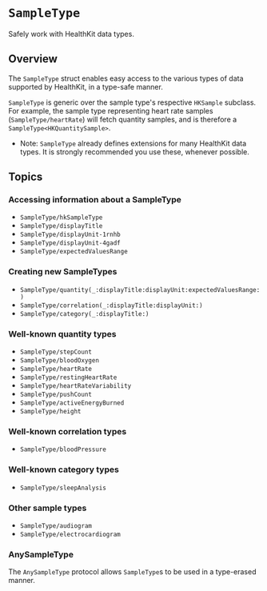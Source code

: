# ``SampleType``

<!--
This source file is part of the Stanford Spezi open-source project

SPDX-FileCopyrightText: 2025 Stanford University and the project authors (see CONTRIBUTORS.md)

SPDX-License-Identifier: MIT
-->

Safely work with HealthKit data types.

## Overview

The `SampleType` struct enables easy access to the various types of data supported by HealthKit, in a type-safe manner.

`SampleType` is generic over the sample type's respective `HKSample` subclass.
For example, the sample type representing heart rate samples (``SampleType/heartRate``) will fetch quantity samples, and is therefore a `SampleType<HKQuantitySample>`. 

- Note: `SampleType` already defines extensions for many HealthKit data types. It is strongly recommended you use these, whenever possible.


## Topics

### Accessing information about a SampleType
- ``SampleType/hkSampleType``
- ``SampleType/displayTitle``
- ``SampleType/displayUnit-1rnhb``
- ``SampleType/displayUnit-4gadf``
- ``SampleType/expectedValuesRange``

### Creating new SampleTypes
- ``SampleType/quantity(_:displayTitle:displayUnit:expectedValuesRange:)``
- ``SampleType/correlation(_:displayTitle:displayUnit:)``
- ``SampleType/category(_:displayTitle:)``

### Well-known quantity types
- ``SampleType/stepCount``
- ``SampleType/bloodOxygen``
- ``SampleType/heartRate``
- ``SampleType/restingHeartRate``
- ``SampleType/heartRateVariability``
- ``SampleType/pushCount``
- ``SampleType/activeEnergyBurned``
- ``SampleType/height``

### Well-known correlation types
- ``SampleType/bloodPressure``

### Well-known category types
- ``SampleType/sleepAnalysis``

### Other sample types
- ``SampleType/audiogram``
- ``SampleType/electrocardiogram``


### AnySampleType

The ``AnySampleType`` protocol allows ``SampleType``s to be used in a type-erased manner.

